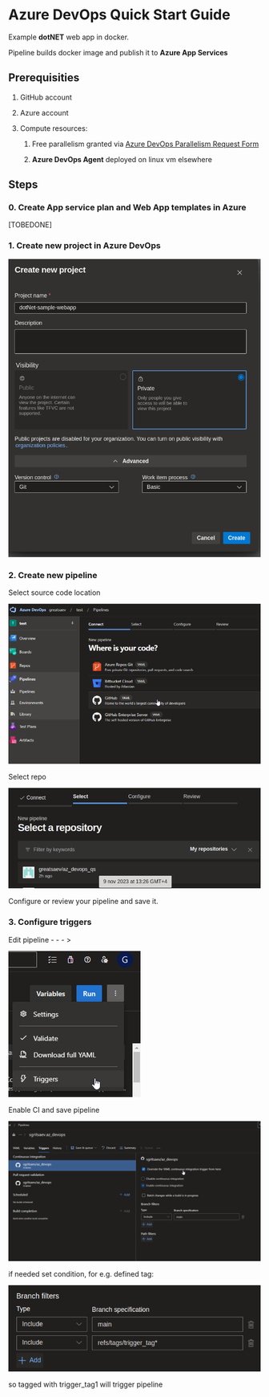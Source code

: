 # Azure DevOps Quick Start Guide

Example **dotNET** web app in docker.

Pipeline builds docker image and publish it to **Azure App Services**

## Prerequisities

1. GitHub account

2. Azure account

3. Compute resources:

   1. Free parallelism granted via [Azure DevOps Parallelism Request Form](https://forms.office.com/pages/responsepage.aspx?id=v4j5cvGGr0GRqy180BHbR63mUWPlq7NEsFZhkyH8jChUMlM3QzdDMFZOMkVBWU5BWFM3SDI2QlRBSC4u)

   2. **Azure DevOps Agent** deployed on linux vm elsewhere

## Steps

### 0. Create App service plan and Web App templates in Azure

[TOBEDONE]

### 1. Create new project in Azure DevOps

![](./img/001_newproject.png)

### 2. Create new pipeline

Select source code location

![](./img/002_newpipe.png)

Select repo

![](./img/003_git_repo.png)

Configure or review your pipeline and save it.

### 3. Configure triggers

Edit pipeline - - - >

![](./img/004_triggers.png)

Enable CI and save pipeline

![](./img/005_ci.png)

if needed set condition, for e.g. defined tag:

![](./img/005_filters.png)

so tagged with trigger_tag1 will trigger pipeline
